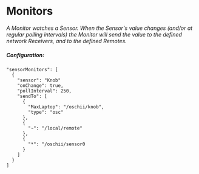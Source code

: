 # Monitors

_A Monitor watches a Sensor. When the Sensor's value changes
(and/or at regular polling intervals) the Monitor will send
the value to the defined network Receivers, and to the
defined Remotes._

##### Configuration:
```
"sensorMonitors": [
  {
    "sensor": "Knob"
    "onChange": true,
    "pollInterval": 250,
    "sendTo": [
      {
        "MaxLaptop": "/oschii/knob",
        "type": "osc"
      },
      {
        "~": "/local/remote"
      },
      {
        "*": "/oschii/sensor0
      }
    ]
  }
]
```